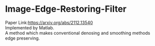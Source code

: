 # Image-Edge-Restoring-Filter
Paper Link:https://arxiv.org/abs/2112.13540  
Implemented by Matlab.   
A method which makes conventional denosing and smoothing methods edge preserving.
